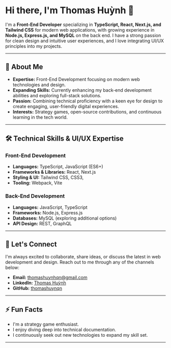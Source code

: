 # Hi there, I'm Thomas Huỳnh 👋

I'm a **Front-End Developer** specializing in **TypeScript, React, Next.js, and Tailwind CSS** for modern web applications, with growing experience in **Node.js, Express.js, and MySQL** on the back end. I have a strong passion for clean design and intuitive user experiences, and I love integrating UI/UX principles into my projects.

---

## 🚀 About Me

- **Expertise:** Front-End Development focusing on modern web technologies and design.
- **Expanding Skills:** Currently enhancing my back-end development abilities and exploring full-stack solutions.
- **Passion:** Combining technical proficiency with a keen eye for design to create engaging, user-friendly digital experiences.
- **Interests:** Strategy games, open-source contributions, and continuous learning in the tech world.

---

## 🛠 Technical Skills & UI/UX Expertise

### Front-End Development
- **Languages:** TypeScript, JavaScript (ES6+)
- **Frameworks & Libraries:** React, Next.js
- **Styling & UI:** Tailwind CSS, CSS3,
- **Tooling:** Webpack, Vite

### Back-End Development
- **Languages:** JavaScript, TypeScript
- **Frameworks:** Node.js, Express.js
- **Databases:** MySQL (exploring additional options)
- **API Design:** REST, GraphQL

---

## 🤝 Let's Connect

I'm always excited to collaborate, share ideas, or discuss the latest in web development and design. Reach out to me through any of the channels below:

- **Email:** [thomashuynhqn@gmail.com](mailto:thomashuynhqn@gmail.com)
- **LinkedIn:** [Thomas Huỳnh](https://www.linkedin.com/in/thomashuynqn/)
- **GitHub:** [thomashuynqn](https://github.com/thomashuynhqn)

---

## ⚡ Fun Facts

- I'm a strategy game enthusiast.
- I enjoy diving deep into technical documentation.
- I continuously seek out new technologies to expand my skill set.

---
